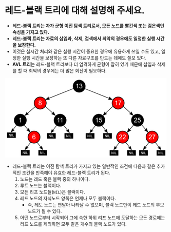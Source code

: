 # 레드-블랙 트리에 대해 설명해 주세요.

- **레드-블랙 트리는 자가 군형 이진 탐색 트리로서, 모든 노드를 빨간색 또는 검은색인 속성을 가지고 있다.**
- **레드-블랙 트리는 자료의 삽입과, 삭제, 검색에서 최악의 경우에도 일정한 실행 시간을 보장한다.**
- 이것은 실시간 처리와 같은 실행 시간이 중요한 경우에 유용하게 쓰일 수도 있고, 일정한 실행 시간을 보장하는 또 다른
    자료구조를 만드는 데에도 쓸모 있다.
- **AVL 트리**는 레드-블랙 트리보다 더 엄격하게 균형이 잡혀 있기 때문에 삽입과 삭제를 할 때 최악의 경우에는 더 많은 회전이 필요하다.

![img_3.png](image/img_3.png)

- 레드-블랙 트리는 이진 탐색 트리가 가지고 있는 일반적인 조건에 다음과 같은 추가적인 조건을 만족해야 유효한 레드-블랙 트리가 된다.
  1. 노드는 레드 혹은 블랙 중의 하나이다.
  2. 루트 노드는 블랙이다.
  3. 모든 리프 노드들(`NIL`)은 블랙이다.
  4. 레드 노드의 자식노드 양쪽은 언제나 모두 블랙이다.
     - 즉, 레도 노드는 연달아 나타날 수 없으며, 블랙 노드만이 레드 노드의 부모 노드가 될 수 있다.
  5. 어떤 노드로부터 시작되어 그에 속한 하위 리프 노드에 도달하는 모든 경로에는 리프 노드를 제외하면 모두 같은 개수의 블랙 노드가 있다.